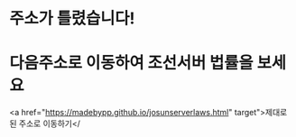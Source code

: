 # 주소가 틀렸습니다!
# 다음주소로 이동하여 조선서버 법률을 보세요
<a href="https://madebypp.github.io/josunserverlaws.html" target">제대로된 주소로 이동하기</
